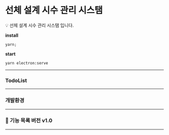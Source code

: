 # 선체 설계 시수 관리 시스탬

<aside>
💡 선체 설계 시수 관리 시스탬 입니다.

</aside>

**install**

```tsx
yarn;
```

**start**

```tsx
yarn electron:serve
```

---

### TodoList

---

### 개발환경

---

### 🚀 기능 목록 버전 v1.0

---

